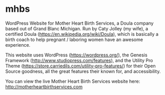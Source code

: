 # mhbs
WordPress Website for Mother Heart Birth Services, a Doula company based out of Grand Blanc Michigan. 
Run by Caty Jolley (my wife), a certified Doula (https://en.wikipedia.org/wiki/Doula), which is basically a birth coach to help pregnant / laboring women have an awesome experience.

This website uses WordPress (https://wordpress.org/), the Genesis Framework (http://www.studiopress.com/features), and the Utility Pro Theme (https://store.carriedils.com/utility-pro-features/) for their Open Source goodness, all the great features their known for, and accessibility. 

You can view the live Mother Heart Birth Services website here: http://motherheartbirthservices.com

